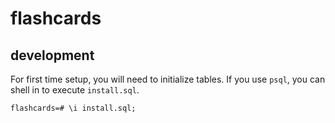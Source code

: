 # flashcards

## development
For first time setup, you will need to initialize tables. If you use `psql`, you can shell in to execute `install.sql`.
```
flashcards=# \i install.sql;
```
